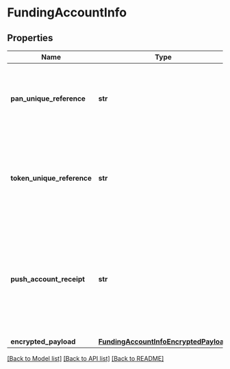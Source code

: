 # FundingAccountInfo

## Properties
Name | Type | Description | Notes
------------ | ------------- | ------------- | -------------
**pan_unique_reference** | **str** |  __(CONDITIONAL)__ &lt;br&gt;  For repeat digitizations, the unique reference allocated to the Primary Account Number. When supplied, the tokenUniqueReferenceForPanInfo, accountNumber, expiryMonth and expiryYear must be omitted from CardInfoData. Only allowed if tokenUniqueReference and pushAccountReceipt are not present and encrypted data does not contain the account information. &lt;br&gt; __Max Length:64__  | [optional] 
**token_unique_reference** | **str** |  __(CONDITIONAL)__&lt;br&gt;  A unique reference assigned following the allocation of a token used to identify the token for the duration of its lifetime.  For repeat digitizations, the unique reference allocated to the token will be used to retrieve the financial account information. When supplied, the account information is omitted from FundingAccountData. Only allowed if panUniqueReference and pushAccountReceipt are not present and encrypted data does not contain the account information. &lt;br&gt; __Max Length:64__  | [optional] 
**push_account_receipt** | **str** | __(CONDITIONAL)__&lt;br&gt; The push account receipt is supplied by the Issuer to the Merchant during a push provisioning operation. The pushAccountReceipt is then submitted by the merchant in the tokenize request and will be used by MDES to retrieve the associated funding account information. Only allowed if panUniqueReference and tokenUniqueReference are not present and encrypted data does not contain the funding account information. Refer to the &lt;a href&#x3D;\&quot;https://developer.mastercard.com/page/push-provisioning-merchant\&quot;&gt;Push Provisioning Use Case Guide &lt;/a&gt;  for more information about pushAccountReceipt.  __Max Length:64__  | [optional] 
**encrypted_payload** | [**FundingAccountInfoEncryptedPayload**](FundingAccountInfoEncryptedPayload.md) |  | [optional] 

[[Back to Model list]](../README.md#documentation-for-models) [[Back to API list]](../README.md#documentation-for-api-endpoints) [[Back to README]](../README.md)


